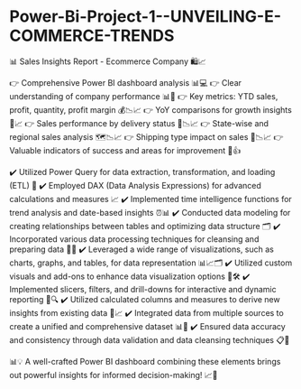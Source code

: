 # Power-Bi-Project-1--UNVEILING-E-COMMERCE-TRENDS


📊 Sales Insights Report - Ecommerce Company 🛍️📈

👉 Comprehensive Power BI dashboard analysis 📊💻
👉 Clear understanding of company performance 📊💼
👉 Key metrics: YTD sales, profit, quantity, profit margin 💰📉📈
👉 YoY comparisons for growth insights 🔄📈
👉 Sales performance by delivery status 🚚📉📈
👉 State-wise and regional sales analysis 🗺️📉📈
👉 Shipping type impact on sales 🚚📉📈
👉 Valuable indicators of success and areas for improvement 🎯👍


✔️ Utilized Power Query for data extraction, transformation, and loading (ETL) 🔄
✔️ Employed DAX (Data Analysis Expressions) for advanced calculations and measures 📈
✔️ Implemented time intelligence functions for trend analysis and date-based insights ⏰📊
✔️ Conducted data modeling for creating relationships between tables and optimizing data structure 🗂️
✔️ Incorporated various data processing techniques for cleansing and preparing data 🧹🔧
✔️ Leveraged a wide range of visualizations, such as charts, graphs, and tables, for data representation 📊📈🗂️
✔️ Utilized custom visuals and add-ons to enhance data visualization options 🎨🛠️
✔️ Implemented slicers, filters, and drill-downs for interactive and dynamic reporting 🔄🔍
✔️ Utilized calculated columns and measures to derive new insights from existing data 🧾📈
✔️ Integrated data from multiple sources to create a unified and comprehensive dataset 📊🔗
✔️ Ensured data accuracy and consistency through data validation and data cleansing techniques 📋🔎

📊💡 A well-crafted Power BI dashboard combining these elements brings out powerful insights for informed decision-making! 📈🚀
